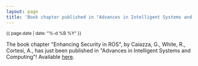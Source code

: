 ```yaml
---
layout: page
title: 'Book chapter published in "Advances in Intelligent Systems and Computing"!'
---
```


<small>{{ page.date | date: "%-d %B %Y" }}</small>

The book chapter "Enhancing Security in ROS", by Caiazza, G., White, R., Cortesi, A., has just been published in "Advances in Intelligent Systems and Computing"! Available [here](https://doi.org/10.1007/978-981-13-3702-4_1).
